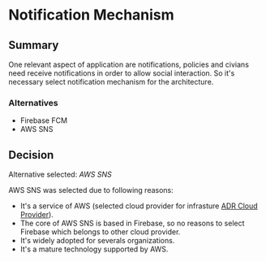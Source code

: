 # Notification Mechanism

## Summary

One relevant aspect of application are notifications, policies and civians need receive notifications in order to allow social interaction. So it's necessary select notification mechanism for the architecture. 

### Alternatives

- Firebase FCM
- AWS SNS

## Decision 

Alternative selected: *AWS SNS*

AWS SNS was selected due to following reasons:

- It's a service of AWS (selected cloud provider for infrasture [ADR Cloud Provider](./adr-cloud.md)). 
- The core of AWS SNS is based in Firebase, so no reasons to select Firebase which belongs to other cloud provider.
- It's widely adopted for severals organizations.
- It's a mature technology supported by AWS.